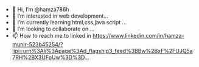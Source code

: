 - 👋 Hi, I’m @hamza786h
- 👀 I’m interested in web development...
- 🌱 I’m currently learning html,css,java script ...
- 💞️ I’m looking to collaborate on ...
- 📫 How to reach me to linked in https://www.linkedin.com/in/hamza-munir-523b45254/?lipi=urn%3Ali%3Apage%3Ad_flagship3_feed%3BBw%2BxF%2FUJQ5a7RH%2BX3UFpUw%3D%3D...

<!---
hamza786h/hamza786h is a ✨ special ✨ repository because its `README.md` (this file) appears on your GitHub profile.
You can click the Preview link to take a look at your changes.
--->

